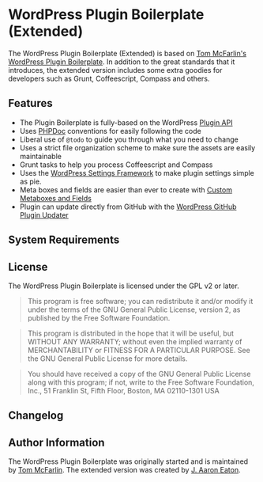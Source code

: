 # WordPress Plugin Boilerplate (Extended)

The WordPress Plugin Boilerplate (Extended) is based on [Tom McFarlin's](http://http://tommcfarlin.com/) [WordPress Plugin Boilerplate](https://github.com/tommcfarlin/WordPress-Plugin-Boilerplate). In addition to the great standards that it introduces, the extended version includes some extra goodies for developers such as Grunt, Coffeescript, Compass and others.

## Features

* The Plugin Boilerplate is fully-based on the WordPress [Plugin API](http://codex.wordpress.org/Plugin_API)
* Uses [PHPDoc](http://en.wikipedia.org/wiki/PHPDoc) conventions for easily following the code
* Liberal use of `@todo` to guide you through what you need to change
* Uses a strict file organization scheme to make sure the assets are easily maintainable
* Grunt tasks to help you process Coffeescript and Compass
* Uses the [WordPress Settings Framework](https://github.com/gilbitron/WordPress-Settings-Framework) to make plugin settings simple as pie.
* Meta boxes and fields are easier than ever to create with [Custom Metaboxes and Fields](https://github.com/gilbitron/WordPress-Settings-Framework)
* Plugin can update directly from GitHub with the [WordPress GitHub Plugin Updater](https://github.com/jkudish/WordPress-GitHub-Plugin-Updater)

## System Requirements



## License

The WordPress Plugin Boilerplate is licensed under the GPL v2 or later.

> This program is free software; you can redistribute it and/or modify
it under the terms of the GNU General Public License, version 2, as 
published by the Free Software Foundation.

> This program is distributed in the hope that it will be useful,
but WITHOUT ANY WARRANTY; without even the implied warranty of
MERCHANTABILITY or FITNESS FOR A PARTICULAR PURPOSE.  See the
GNU General Public License for more details.

> You should have received a copy of the GNU General Public License
along with this program; if not, write to the Free Software
Foundation, Inc., 51 Franklin St, Fifth Floor, Boston, MA  02110-1301  USA

## Changelog



## Author Information

The WordPress Plugin Boilerplate was originally started and is maintained by [Tom McFarlin](http://twitter.com/tommcfarlin/). The extended version was created by [J. Aaron Eaton](http://twitter.com/aaroneaton/).
